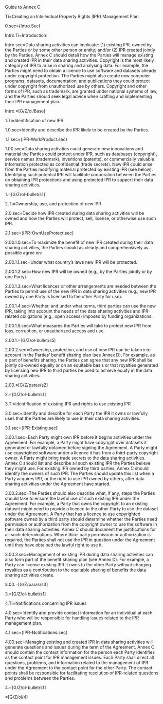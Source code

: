 Guide to Annex C

Ti=Creating an Intellectual Property Rights (IPR) Management Plan

0.sec={Intro.Sec}

Intro.Ti=Introduction: 

Intro.sec=Data sharing activities can implicate: (1) existing IPR, owned by the Parties or by some other person or entity; and/or (2) IPR created jointly by the Parties. Annex C should detail how the Parties will manage existing and created IPR in their data sharing activities. Copyright is the most likely category of IPR to arise in sharing and analysing data. For example, the Parties might need to obtain a licence to use software and datasets already under copyright protection. The Parties might also create new computer programs, datasets, documentation, and publications they could protect under copyright from unauthorized use by others. Copyright and other forms of IPR, such as trademark, are granted under national systems of law, and the Parties should seek legal advice when crafting and implementing their IPR management plan.

Intro.=[G/Z/ol/Base]

1.Ti=Identification of new IPR

1.0.sec=Identify and describe the IPR likely to be created by the Parties.

1.1.sec={IPR-WorkProduct.sec}

1.00.sec=Data sharing activities could generate new innovations and material the Parties could protect under IPR, such as databases (copyright), service names (trademark), inventions (patents), or commercially valuable information protected as confidential (trade secrets). New IPR could arise from the Parties modifying material protected by existing IPR (see below). Identifying such potential IPR will facilitate cooperation between the Parties on obtaining IPR protections and using protected IPR to support their data sharing activities.

1.=[G/Z/ol-bullet/s1]

2.Ti=Ownership, use, and protection of new IPR

2.0.sec=Decide how IPR created during data sharing activities will be owned and how the Parties will protect, sell, license, or otherwise use such IPR.

2.1.sec={IPR-OwnUseProtect.sec}

2.00.1.0.sec=To maximize the benefit of new IPR created during their data sharing activities, the Parties should as clearly and comprehensively as possible agree on:

2.00.1.1.sec=Under what country’s laws new IPR will be protected.

2.00.1.2.sec=How new IPR will be owned (e.g., by the Parties jointly or by one Party).

2.00.1.3.sec=What licences or other arrangements are needed between the Parties to permit use of the new IPR in data sharing activities (e.g., new IPR owned by one Party is licensed to the other Party for use).

2.00.1.4.sec=Whether, and under what terms, third parties can use the new IPR, taking into account the needs of the data sharing activities and IPR-related obligations (e.g., open access) imposed by funding organizations.

2.00.1.5.sec=What measures the Parties will take to protect new IPR from loss, corruption, or unauthorized access and use.

2.00.1.=[G/Z/ol-bullet/s5]

2.00.2.sec=Ownership, protection, and use of new IPR can be taken into account in the Parties’ benefit sharing plan (see Annex D). For example, as a part of benefits sharing, the Parties can agree that any new IPR shall be jointly co-owned equally or on an equitable basis or that royalties generated by licensing new IPR to third parties be used to achieve equity in the data sharing activities. 

2.00.=[G/Z/paras/s2]

2.=[G/Z/ol-bullet/s1]

3.Ti=Identification of existing IPR and rights to use existing IPR

3.0.sec=Identify and describe for each Party the IPR it owns or lawfully uses that the Parties are likely to use in their data sharing activities.

3.1.sec={IPR-Existing.sec}

3.00.1.sec=Each Party might own IPR before it begins activities under the Agreement. For example, a Party might have copyright over datasets it generated or lawfully obtained before signing the Agreement. A Party might use copyrighted software under a licence it has from a third-party copyright owner. A Party might bring trade secrets to the data sharing activities. Annex C should list and describe all such existing IPR the Parties believe they might use. For existing IPR owned by third parties, Annex C should identify the owners of such IPR. The Parties should update this list when a Party acquires IPR, or the right to use IPR owned by others, after data sharing activities under the Agreement have started.

3.00.2.sec=The Parties should also describe what, if any, steps the Parties should take to ensure the lawful use of such existing IPR under the Agreement. For example, a Party that owns the copyright to an existing dataset might need to provide a licence to the other Party to use the dataset under the Agreement. A Party that has a licence to use copyrighted software owned by a third party should determine whether the Parties need permission or authorization from the copyright owner to use the software in their data sharing activities.  Annex C should document the justifications for all such determinations. Where third-party permission or authorization is required, the Parties shall not use the IPR in question under the Agreement until they have obtained the lawful right to use it. 

3.00.3.sec=Management of existing IPR during data sharing activities can also form part of the benefit sharing plan (see Annex D). For example, a Party can license existing IPR it owns to the other Party without charging royalties as a contribution to the equitable sharing of benefits the data sharing activities create.

3.00.=[G/Z/paras/s3]

3.=[G/Z/ol-bullet/s1]

4.Ti=Notifications concerning IPR issues

4.0.sec=Identify and provide contact information for an individual at each Party who will be responsible for handling issues related to the IPR management plan. 

4.1.sec={IPR-Notifications.sec}

4.00.sec=Managing existing and created IPR in data sharing activities will generate questions and issues during the term of the Agreement. Annex C should contain the contact information for the person each Party identifies as the contact point for IPR management issues. Each Party shall direct all questions, problems, and information related to the management of IPR under the Agreement to the contact point for the other Party. The contact points shall be responsible for facilitating resolution of IPR-related questions and problems between the Parties. 

4.=[G/Z/ol-bullet/s1]

=[G/Z/ol/4]

